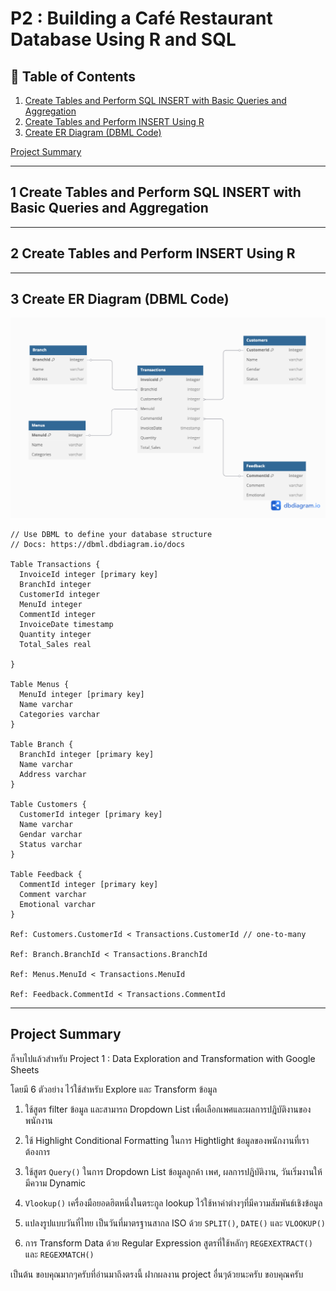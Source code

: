 # P2 : Building a Café Restaurant Database Using R and SQL

## 📌 Table of Contents
1. [Create Tables and Perform SQL INSERT with Basic Queries and Aggregation](#1-create-tables-and-perform-sql-insert-with-basic-queries-and-aggregation)
2. [Create Tables and Perform INSERT Using R](#2-create-tables-and-perform-insert-using-r)
3. [Create ER Diagram (DBML Code)](#3-create-er-diagram-(dbml-code))

[Project Summary](#project-summary)

---

## 1 Create Tables and Perform SQL INSERT with Basic Queries and Aggregation

---

## 2 Create Tables and Perform INSERT Using R

---


## 3 Create ER Diagram (DBML Code)

<p align="center">
  <img src="https://github.com/Phubordin/My-Portfolio-Website/blob/main/er-diagram.png" alt="ER Diagram">
</p>

```dbml
// Use DBML to define your database structure
// Docs: https://dbml.dbdiagram.io/docs

Table Transactions {
  InvoiceId integer [primary key]
  BranchId integer
  CustomerId integer
  MenuId integer
  CommentId integer 
  InvoiceDate timestamp
  Quantity integer
  Total_Sales real 
  
}

Table Menus {
  MenuId integer [primary key]
  Name varchar
  Categories varchar
}

Table Branch {
  BranchId integer [primary key]
  Name varchar
  Address varchar
}

Table Customers {
  CustomerId integer [primary key]
  Name varchar
  Gendar varchar
  Status varchar
}

Table Feedback {
  CommentId integer [primary key]
  Comment varchar
  Emotional varchar
}

Ref: Customers.CustomerId < Transactions.CustomerId // one-to-many

Ref: Branch.BranchId < Transactions.BranchId

Ref: Menus.MenuId < Transactions.MenuId

Ref: Feedback.CommentId < Transactions.CommentId

```

---

## Project Summary

ก็จบไปแล้วสำหรับ Project 1 : Data Exploration and Transformation with Google Sheets 

โดยมี 6 ตัวอย่าง ไว้ใช้สำหรับ Explore และ Transform ข้อมูล

1. ใช้สูตร filter ข้อมูล และสามารถ Dropdown List เพื่อเลือกเพศและผลการปฎิบัติงานของพนักงาน

2. ใช้ Highlight Conditional Formatting ในการ Hightlight ข้อมูลของพนักงานที่เราต้องการ

3. ใช้สูตร `Query()` ในการ Dropdown List ข้อมูลลูกค้า เพศ, ผลการปฎิบัติงาน, วันเริ่มงานให้มีความ Dynamic

4. `Vlookup()` เครื่องมือยอดฮิตหนึ่งในตระกูล lookup ไว้ใช้หาค่าต่างๆที่มีความสัมพันธ์เชิงข้อมูล

5. แปลงรูปแบบวันที่ไทย เป็นวันที่มาตรฐานสากล ISO ด้วย `SPLIT()`, `DATE()` และ `VLOOKUP()`

6. การ Transform Data ด้วย Regular Expression สูตรที่ใช้หลักๆ `REGEXEXTRACT()` และ `REGEXMATCH()`

เป็นต้น ขอบคุณมากๆครับที่อ่านมาถึงตรงนี้ ฝากผลงาน project อื่นๆด้วยนะครับ ขอบคุณครับ






